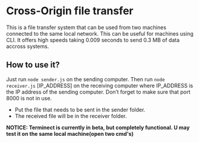 # Cross-Origin file transfer

This is a file transfer system that can be used from two machines connected to the same local network. This can be useful for machines using CLI. It offers high speeds taking
0.009 seconds to send 0.3 MB of data accross systems.

## How to use it?

Just run
`node sender.js` on the sending computer. Then run `node receiver.js` [IP_ADDRESS] on the receiving computer where IP_ADDRESS is the IP address of the sending computer. Don’t forget to make sure that port 8000 is not in use.

- Put the file that needs to be sent in the sender folder.
- The received file will be in the receiver folder.

**NOTICE: Terminect is currently in beta, but completely functional. U may test it on the same local machine(open two cmd's)**
